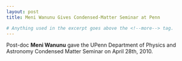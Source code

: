 ```yaml
---
layout: post
title: Meni Wanunu Gives Condensed-Matter Seminar at Penn

# Anything used in the excerpt goes above the <!--more--> tag.
---
```


Post-doc **Meni Wanunu** gave the UPenn Department of Physics and Astronomy Condensed Matter Seminar on April 28th, 2010. 

<!--more-->
